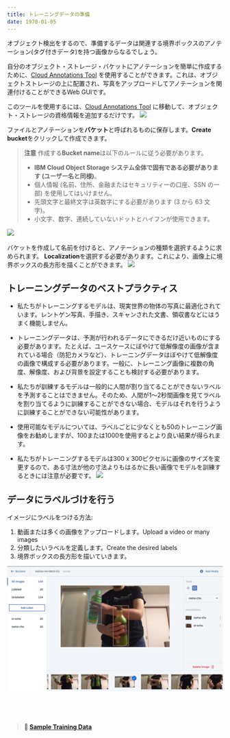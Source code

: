 ```yaml
---
title: トレーニングデータの準備
date: 1970-01-05
---
```

オブジェクト検出をするので、準備するデータは関連する境界ボックスのアノテーション(タグ付きデータ)を持つ画像からなるでしょう。

自分のオブジェクト・ストレージ・バケットにアノテーションを簡単に作成するために、[Cloud Annotations Tool](https://cloud.annotations.ai) を使用することができます。これは、オブジェクトストレージの上に配置され、写真をアップロードしてアノテーションを関連付けることができるWeb GUIです。

このツールを使用するには、[Cloud Annotations Tool](https://cloud.annotations.ai) に移動して、オブジェクト・ストレージの資格情報を追加するだけです。
![](https://d2mxuefqeaa7sj.cloudfront.net/s_E7D1C1E8D801F89315B72C10AD83AE795982C7EB84F7BA48CECD8A576B02D6CC_1539807682825_Screen+Shot+2018-10-17+at+4.21.05+PM.png)

ファイルとアノテーションを**バケット**と呼ばれるものに保存します。**Create bucket**をクリックして作成できます。
>**注意** 作成する**Bucket name**は以下のルールに従う必要があります。
>- **IBM Cloud Object Storage システム全体で固有である必要があります (ユーザー名と同様)**。
>- 個人情報 (名前、住所、金融またはセキュリティーの口座、SSN の一部) を使用してはいけません。
>- 先頭文字と最終文字は英数字にする必要があります (3 から 63 文字)。
>- 小文字、数字、連続していないドットとハイフンが使用できます。 <br/>

![](assets/create_bucket.png)

バケットを作成して名前を付けると、アノテーションの種類を選択するように求められます。 **Localization**を選択する必要があります。これにより、画像上に境界ボックスの長方形を描くことができます。
![](assets/type_prompt.png)

## トレーニングデータのベストプラクティス

* 私たちがトレーニングするモデルは、現実世界の物体の写真に最適化されています。レントゲン写真、手描き、スキャンされた文書、領収書などにはうまく機能しません。

* トレーニングデータは、予測が行われるデータにできるだけ近いものにする必要があります。たとえば、ユースケースにぼやけて低解像度の画像が含まれている場合（防犯カメラなど）、トレーニングデータはぼやけて低解像度の画像で構成する必要があります。一般に、トレーニング画像に複数の角度、解像度、および背景を設定することも検討する必要があります。

* 私たちが訓練するモデルは一般的に人間が割り当てることができないラベルを予測することはできません。そのため、人間が1〜2秒間画像を見てラベルを割り当てるように訓練することができない場合、モデルはそれを行うように訓練することができない可能性があります。

* 使用可能なモデルについては、ラベルごとに少なくとも50のトレーニング画像をお勧めしますが、100または1000を使用するとより良い結果が得られます。

* 私たちがトレーニングするモデルは300 x 300ピクセルに画像のサイズを変更するので、ある寸法が他の寸法よりもはるかに長い画像でモデルを訓練するときには注意が必要です。
![](assets/image_shrink.png)

## データにラベルづけを行う
イメージにラベルをつける方法:
1. 動画または多くの画像をアップロードします。Upload a video or many images
2. 分類したいラベルを定義します。Create the desired labels
3. 境界ボックスの長方形を描いていきます。

![](assets/oiocha-namacha.png)

## &nbsp;
> **📁 [Sample Training Data](https://ibm.box.com/v/ocha-training)**
